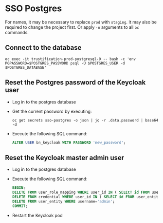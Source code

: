 # SSO Postgres

For names, it may be necessary to replace `prod` with `staging`. It may also be required to change the project
first. Or apply `-n` arguments to all `oc` commands.

## Connect to the database

```shell
oc exec -it trustification-prod-postgresql-0 -- bash -c 'env PGPASSWORD=$POSTGRES_PASSWORD psql -U $POSTGRES_USER -d $POSTGRES_DATABASE'
```

## Reset the Postgres password of the Keycloak user

* Log in to the postgres database
* Get the current password by executing:
  
  ```shell
  oc get secrets sso-postgres -o json | jq -r .data.password | base64 -d
  ```
* Execute the following SQL command:
  
  ```sql
  ALTER USER bn_keycloak WITH PASSWORD 'new_password';
  ```

## Reset the Keycloak master admin user

* Log in to the postgres database
* Execute the following SQL command:
  
  ```sql
  BEGIN;
  DELETE FROM user_role_mapping WHERE user_id IN ( SELECT id FROM user_entity WHERE username='admin' );
  DELETE FROM credential WHERE user_id IN ( SELECT id FROM user_entity WHERE username='admin' );
  DELETE FROM user_entity WHERE username='admin';
  COMMIT;
  ```
* Restart the Keycloak pod
